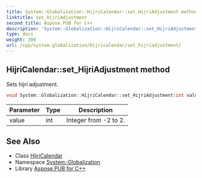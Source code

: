 ```yaml
---
title: System::Globalization::HijriCalendar::set_HijriAdjustment method
linktitle: set_HijriAdjustment
second_title: Aspose.PUB for C++
description: 'System::Globalization::HijriCalendar::set_HijriAdjustment method. Sets hijri adjustment in C++.'
type: docs
weight: 300
url: /cpp/system.globalization/hijricalendar/set_hijriadjustment/
---
```

## HijriCalendar::set_HijriAdjustment method


Sets hijri adjustment.

```cpp
void System::Globalization::HijriCalendar::set_HijriAdjustment(int value)
```


| Parameter | Type | Description |
| --- | --- | --- |
| value | int | Integer from -2 to 2. |

## See Also

* Class [HijriCalendar](../)
* Namespace [System::Globalization](../../)
* Library [Aspose.PUB for C++](../../../)
